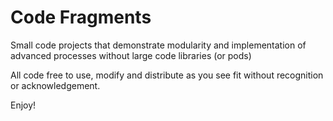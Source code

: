 # Code Fragments

Small code projects that demonstrate modularity and implementation of advanced processes without large code libraries (or pods)

All code free to use, modify and distribute as you see fit without recognition or acknowledgement.

Enjoy!

